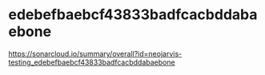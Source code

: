 # edebefbaebcf43833badfcacbddabaebone
https://sonarcloud.io/summary/overall?id=neojarvis-testing_edebefbaebcf43833badfcacbddabaebone

